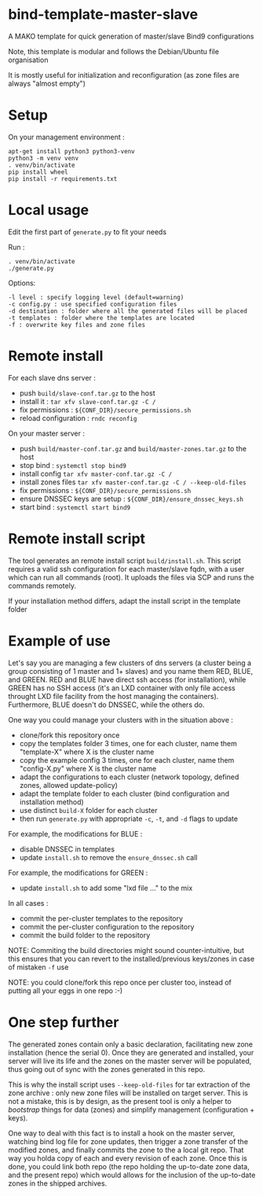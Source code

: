 # bind-template-master-slave

A MAKO template for quick generation of master/slave Bind9 configurations

Note, this template is modular and follows the Debian/Ubuntu file organisation

It is mostly useful for initialization and reconfiguration (as zone files are always "almost empty")

# Setup

On your management environment :

    apt-get install python3 python3-venv
    python3 -m venv venv
    . venv/bin/activate
    pip install wheel
    pip install -r requirements.txt

# Local usage

Edit the first part of `generate.py` to fit your needs

Run :

    . venv/bin/activate
    ./generate.py

Options:

    -l level : specify logging level (default=warning)
    -c config.py : use specified configuration files
    -d destination : folder where all the generated files will be placed
    -t templates : folder where the templates are located
    -f : overwrite key files and zone files

# Remote install

For each slave dns server :

- push `build/slave-conf.tar.gz` to the host
- install it : `tar xfv slave-conf.tar.gz -C /`
- fix permissions : `${CONF_DIR}/secure_permissions.sh`
- reload configuration : `rndc reconfig`

On your master server :

- push `build/master-conf.tar.gz` and `build/master-zones.tar.gz` to the host
- stop bind : `systemctl stop bind9`
- install config `tar xfv master-conf.tar.gz -C /`
- install zones files `tar xfv master-conf.tar.gz -C / --keep-old-files`
- fix permissions : `${CONF_DIR}/secure_permissions.sh`
- ensure DNSSEC keys are setup : `${CONF_DIR}/ensure_dnssec_keys.sh`
- start bind : `systemctl start bind9`

# Remote install script

The tool generates an remote install script `build/install.sh`. This script requires a valid ssh configuration for each master/slave fqdn, with a user which can run all commands (root). It uploads the files via SCP and runs the commands remotely.

If your installation method differs, adapt the install script in the template folder

# Example of use

Let's say you are managing a few clusters of dns servers (a cluster being a group consisting of 1 master and 1+ slaves) and you name them RED, BLUE, and GREEN. RED and BLUE have direct ssh access (for installation), while GREEN has no SSH access (it's an LXD container with only file access throught LXD file facility from the host managing the containers). Furthermore, BLUE doesn't do DNSSEC, while the others do.

One way you could manage your clusters with in the situation above :

- clone/fork this repository once
- copy the templates folder 3 times, one for each cluster, name them "template-X" where X is the cluster name
- copy the example config 3 times, one for each cluster, name them "config-X.py" where X is the cluster name
- adapt the configurations to each cluster (network topology, defined zones, allowed update-policy)
- adapt the template folder to each cluster (bind configuration and installation method)
- use distinct `build-X` folder for each cluster
- then run `generate.py` with appropriate `-c`, `-t`, and `-d` flags to update

For example, the modifications for BLUE :

- disable DNSSEC in templates
- update `install.sh` to remove the `ensure_dnssec.sh` call

For example, the modifications for GREEN :

- update `install.sh` to add some "lxd file ..." to the mix

In all cases :

- commit the per-cluster templates to the repository
- commit the per-cluster configuration to the repository
- commit the build folder to the repository

NOTE: Commiting the build directories might sound counter-intuitive, but this ensures that you can revert to the installed/previous keys/zones in case of mistaken `-f` use

NOTE: you could clone/fork this repo once per cluster too, instead of putting all your eggs in one repo :-)

# One step further

The generated zones contain only a basic declaration, facilitating new zone installation (hence the serial 0). Once they are generated and installed, your server will live its life and the zones on the master server will be populated, thus going out of sync with the zones generated in this repo.

This is why the install script uses `--keep-old-files` for tar extraction of the zone archive : only new zone files will be installed on target server. This is not a mistake, this is by design, as the present tool is only a helper to *bootstrap* things for data (zones) and simplify management (configuration + keys).

One way to deal with this fact is to install a hook on the master server, watching bind log file for zone updates, then trigger a zone transfer of the modified zones, and finally commits the zone to the a local git repo. That way you holda copy of each and every revision of each zone. Once this is done, you could link both repo (the repo holding the up-to-date zone data, and the present repo) which would allows for the inclusion of the up-to-date zones in the shipped archives.

